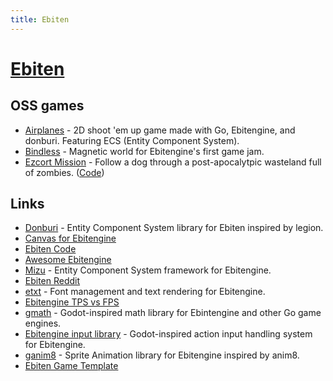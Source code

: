 ```yaml
---
title: Ebiten
---
```


# [Ebiten](https://ebiten.org/)

## OSS games

- [Airplanes](https://github.com/m110/airplanes) - 2D shoot 'em up game made with Go, Ebitengine, and donburi. Featuring ECS (Entity Component System).
- [Bindless](https://github.com/tinne26/bindless) - Magnetic world for Ebitengine's first game jam.
- [Ezcort Mission](https://sinisterstuf.itch.io/escort-mission) - Follow a dog through a post-apocalytpic wasteland full of zombies. ([Code](https://github.com/sinisterstuf/escort-mission))

## Links

- [Donburi](https://github.com/yohamta/donburi) - Entity Component System library for Ebiten inspired by legion.
- [Canvas for Ebitengine](https://github.com/eihigh/canvas)
- [Ebiten Code](https://github.com/hajimehoshi/ebiten)
- [Awesome Ebitengine](https://github.com/sedyh/awesome-ebitengine)
- [Mizu](https://github.com/sedyh/mizu) - Entity Component System framework for Ebitengine.
- [Ebiten Reddit](https://www.reddit.com/r/ebiten/)
- [etxt](https://github.com/tinne26/etxt) - Font management and text rendering for Ebitengine.
- [Ebitengine TPS vs FPS](https://github.com/tinne26/tps-vs-fps)
- [gmath](https://github.com/quasilyte/gmath) - Godot-inspired math library for Ebintengine and other Go game engines.
- [Ebitengine input library](https://github.com/quasilyte/ebitengine-input) - Godot-inspired action input handling system for Ebitengine.
- [ganim8](https://github.com/yohamta/ganim8) - Sprite Animation library for Ebitengine inspired by anim8.
- [Ebiten Game Template](https://github.com/sinisterstuf/ebiten-game-template)
